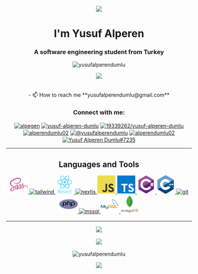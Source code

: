 <p align="center">
  <img src="https://capsule-render.vercel.app/api?type=waving&color=gradient&text=Hi!&height=100&section=header"/>
</p>

<h1 align="center">I'm Yusuf Alperen</h1>
<h3 align="center">A software engineering student from Turkey</h3>

<p align="center"> <img src="https://komarev.com/ghpvc/?username=yusufalperendumlu&label=Profile%20views&color=553a99&style=flat" alt="yusufalperendumlu" /> </p>
<div align="center"> 
 <a href="https://wakatime.com/@yusufalperen02"><img src="https://wakatime.com/badge/user/9a46e4e7-7247-4a70-bf00-269cab076503.svg" /></a>
</div>
<br>
<p align="center">
- 📫 How to reach me **yusufalperendumlu@gmail.com**
</p>
<h3 align="center">Connect with me:</h3>
<p align="center">
<a href="https://twitter.com/alpegen" target="blank"><img align="center" src="https://raw.githubusercontent.com/rahuldkjain/github-profile-readme-generator/master/src/images/icons/Social/twitter.svg" alt="alpegen" height="30" width="40" /></a>
<a href="https://linkedin.com/in/yusuf-alperen-dumlu" target="blank"><img align="center" src="https://raw.githubusercontent.com/rahuldkjain/github-profile-readme-generator/master/src/images/icons/Social/linked-in-alt.svg" alt="yusuf-alperen-dumlu" height="30" width="40" /></a>
<a href="https://stackoverflow.com/users/19339262/yusuf-alperen-dumlu" target="blank"><img align="center" src="https://raw.githubusercontent.com/rahuldkjain/github-profile-readme-generator/master/src/images/icons/Social/stack-overflow.svg" alt="19339262/yusuf-alperen-dumlu" height="30" width="40" /></a>
<a href="https://instagram.com/alperendumlu02" target="blank"><img align="center" src="https://raw.githubusercontent.com/rahuldkjain/github-profile-readme-generator/master/src/images/icons/Social/instagram.svg" alt="alperendumlu02" height="30" width="40" /></a>
<a href="https://medium.com/@yusufalperendumlu" target="blank"><img align="center" src="https://raw.githubusercontent.com/rahuldkjain/github-profile-readme-generator/master/src/images/icons/Social/medium.svg" alt="@yusufalperendumlu" height="30" width="40" /></a>
<a href="https://www.hackerrank.com/alperendumlu02" target="blank"><img align="center" src="https://raw.githubusercontent.com/rahuldkjain/github-profile-readme-generator/master/src/images/icons/Social/hackerrank.svg" alt="alperendumlu02" height="30" width="40" /></a>
<a href="https://discord.gg/Yusuf Alperen Dumlu#7235" target="blank"><img align="center" src="https://raw.githubusercontent.com/rahuldkjain/github-profile-readme-generator/master/src/images/icons/Social/discord.svg" alt="Yusuf Alperen Dumlu#7235" height="30" width="40" /></a>
</p>


<table align="center"> <tr>
<td valign="top" width="100%">


<h2 align="center">Languages and Tools</h2>

<p align="center"> 
<a href="https://sass-lang.com" target="_blank" rel="noreferrer"> <img src="https://raw.githubusercontent.com/devicons/devicon/master/icons/sass/sass-original.svg" alt="sass" width="50" height="50"/> </a>
<a href="https://tailwindcss.com/" target="_blank" rel="noreferrer"> <img src="https://www.vectorlogo.zone/logos/tailwindcss/tailwindcss-icon.svg" alt="tailwind" width="60" height="60"/> </a>
<a href="https://reactjs.org/" target="_blank" rel="noreferrer"> <img src="https://raw.githubusercontent.com/devicons/devicon/master/icons/react/react-original-wordmark.svg" alt="react" width="50" height="50"/> </a>
<a href="https://nextjs.org/" target="_blank" rel="noreferrer"> <img src="https://cdn.worldvectorlogo.com/logos/nextjs-2.svg" alt="nextjs" width="50" height="60"/> </a>
<a href="https://developer.mozilla.org/en-US/docs/Web/JavaScript" target="_blank" rel="noreferrer"> <img src="https://raw.githubusercontent.com/devicons/devicon/master/icons/javascript/javascript-original.svg" alt="javascript" width="50" height="50"/> </a>
<a href="https://www.typescriptlang.org/" target="_blank" rel="noreferrer"> <img src="https://raw.githubusercontent.com/devicons/devicon/master/icons/typescript/typescript-original.svg" alt="typescript" width="50" height="50"/> </a>
<a href="https://www.w3schools.com/cs/" target="_blank" rel="noreferrer"> <img src="https://raw.githubusercontent.com/devicons/devicon/master/icons/csharp/csharp-original.svg" alt="csharp" width="50" height="50"/> </a>  
<a href="https://www.w3schools.com/cpp/" target="_blank" rel="noreferrer"> <img src="https://raw.githubusercontent.com/devicons/devicon/master/icons/cplusplus/cplusplus-original.svg" alt="cplusplus" width="50" height="50"/> </a> 
<a href="https://git-scm.com/" target="_blank" rel="noreferrer"> <img src="https://www.vectorlogo.zone/logos/git-scm/git-scm-icon.svg" alt="git" width="50" height="50"/> </a>
<a href="https://www.php.net" target="_blank" rel="noreferrer"> <img src="https://raw.githubusercontent.com/devicons/devicon/master/icons/php/php-original.svg" alt="php" width="50" height="50"/> </a>
<a href="https://www.microsoft.com/en-us/sql-server" target="_blank" rel="noreferrer"> <img src="https://www.svgrepo.com/show/303229/microsoft-sql-server-logo.svg" alt="mssql" width="50" height="50"/> </a> 
<a href="https://www.mysql.com/" target="_blank" rel="noreferrer"> <img src="https://raw.githubusercontent.com/devicons/devicon/master/icons/mysql/mysql-original-wordmark.svg" alt="mysql" width="50" height="50"/> </a> 
<a href="https://www.mongodb.com/" target="_blank" rel="noreferrer"> <img src="https://raw.githubusercontent.com/devicons/devicon/master/icons/mongodb/mongodb-original-wordmark.svg" alt="mongodb" width="50" height="50"/>
</p>



</td>

</tr></table>

<p href="https://github.com/yusufalperendumlu" align="center">
  <img height="180em" src="https://github-readme-stats-eight-theta.vercel.app/api/top-langs/?username=yusufalperendumlu&layout=compact&langs_count=8&theme=algolia"/> 
</p>

<p href="https://github.com/yusufalperendumlu" align="center">
<img height="180em" src="https://github-readme-stats-eight-theta.vercel.app/api?username=yusufalperendumlu&show_icons=true&theme=algolia&include_all_commits=true&count_private=true"/>
</p>

<p align="center"><img  src="https://github-readme-streak-stats.herokuapp.com/?user=yusufalperendumlu&theme=algolia" alt="yusufalperendumlu" /></p>

<p align="center" width="100%">
  <img src="https://capsule-render.vercel.app/api?type=waving&color=gradient&height=100&section=footer"/>
</p>
